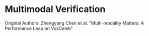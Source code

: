# Multimodal Verification

Original Authors: Zhengyang Chen et al. "Multi-modality Matters: A Performance Leap on VoxCeleb"

